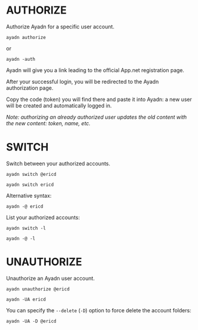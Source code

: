 # AUTHORIZE

Authorize Ayadn for a specific user account.

`ayadn authorize`

or 

`ayadn -auth`

Ayadn will give you a link leading to the official App.net registration page.

After your successful login, you will be redirected to the Ayadn authorization page.

Copy the code (token) you will find there and paste it into Ayadn: a new user will be created and automatically logged in.  

*Note: authorizing an already authorized user updates the old content with the new content: token, name, etc.*

# SWITCH

Switch between your authorized accounts.

`ayadn switch @ericd`

`ayadn switch ericd`

Alternative syntax:

`ayadn -@ ericd`

List your authorized accounts:

`ayadn switch -l`

`ayadn -@ -l`

# UNAUTHORIZE

Unauthorize an Ayadn user account.

`ayadn unauthorize @ericd`

`ayadn -UA ericd`

You can specify the `--delete` (`-D`) option to force delete the account folders:

`ayadn -UA -D @ericd`
